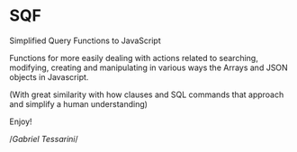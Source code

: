 # SQF
Simplified Query Functions to JavaScript

Functions for more easily dealing with actions related to searching, modifying, creating and manipulating in various ways the Arrays and JSON objects in Javascript.

(With great similarity with how clauses and SQL commands that approach and simplify a human understanding)

Enjoy!

/*Gabriel Tessarini*/
